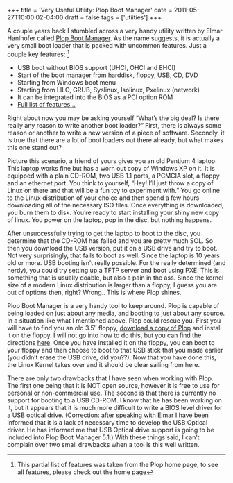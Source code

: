 +++
title = 'Very Useful Utility: Plop Boot Manager'
date = 2011-05-27T10:00:02-04:00
draft = false
tags = ['utiities']
+++

A couple years back I stumbled across a very handy utility written by Elmar Hanlhofer called [Plop Boot Manager](http://www.plop.at/en/bootmanager.html). As the name suggests, it is actually a very small boot loader that is packed with uncommon features. Just a couple key features: [^1]

- USB boot without BIOS support (UHCI, OHCI and EHCI)
- Start of the boot manager from harddisk, floppy, USB, CD, DVD
- Starting from Windows boot menu
- Starting from LILO, GRUB, Syslinux, Isolinux, Pxelinux (network)
- It can be integrated into the BIOS as a PCI option ROM
- [Full list of features…](http://www.plop.at/en/bootmanager.html#features)

Right about now you may be asking yourself “What’s the big deal? Is there really any reason to write another boot loader?” First, there is always some reason or another to write a new version of a piece of software. Secondly, it is true that there are a lot of boot loaders out there already, but what makes this one stand out?

Picture this scenario, a friend of yours gives you an old Pentium 4 laptop. This laptop works fine but has a worn out copy of Windows XP on it. It is equipped with a plain CD-ROM, two USB 1.1 ports, a PCMCIA slot, a floppy and an ethernet port. You think to yourself, “Hey! I’ll just throw a copy of Linux on there and that will be a fun toy to experiment with.” You go online to the Linux distribution of your choice and then spend a few hours downloading all of the necessary ISO files. Once everything is downloaded, you burn them to disk. You’re ready to start installing your shiny new copy of linux. You power on the laptop, pop in the disc, but nothing happens.

After unsuccessfully trying to get the laptop to boot to the disc, you determine that the CD-ROM has failed and you are pretty much SOL. So then you download the USB version, put it on a USB drive and try to boot. Not very surprisingly, that fails to boot as well. Since the laptop is 10 years old or more. USB booting isn’t really possible. For the really determined (and nerdy), you could try setting up a TFTP server and boot using PXE. This is something that is usually doable, but also a pain in the ass. Since the kernel size of a modern Linux distribution is larger than a floppy, I guess you are out of options then, right? Wrong.. This is where Plop shines.

Plop Boot Manager is a very handy tool to keep around. Plop is capable of being loaded on just about any media, and booting to just about any source. In a situation like what I mentioned above, Plop could rescue you. First you will have to find you an old 3.5″ floppy, [download a copy of Plop](http://www.plop.at/en/bootmanager.html#download) and install it on the floppy. I will not go into how to do this, but you can find the directions [here](http://www.plop.at/en/bootmanager.html#noinstall). Once you have installed it on the floppy, you can boot to your floppy and then choose to boot to that USB stick that you made earlier (you didn’t erase the USB drive, did you??). Now that you have done this, the Linux Kernel takes over and it should be clear sailing from here.

There are only two drawbacks that I have seen when working with Plop. The first one being that it is NOT open source, however it is free to use for personal or non-commercial use. The second is that there is currently no support for booting to a USB CD-ROM. I know that he has been working on it, but it appears that it is much more difficult to write a BIOS level driver for a USB optical drive. (Correction: after speaking with Elmar I have been informed that it is a lack of necessary time to develop the USB Optical driver. He has informed me that USB Optical drive support is going to be included into Plop Boot Manager 5.1.) With these things said, I can’t complain over two small drawbacks when a tool is this well written.

[^1]: This partial list of features was taken from the Plop home page, to see all features, please check out the home page